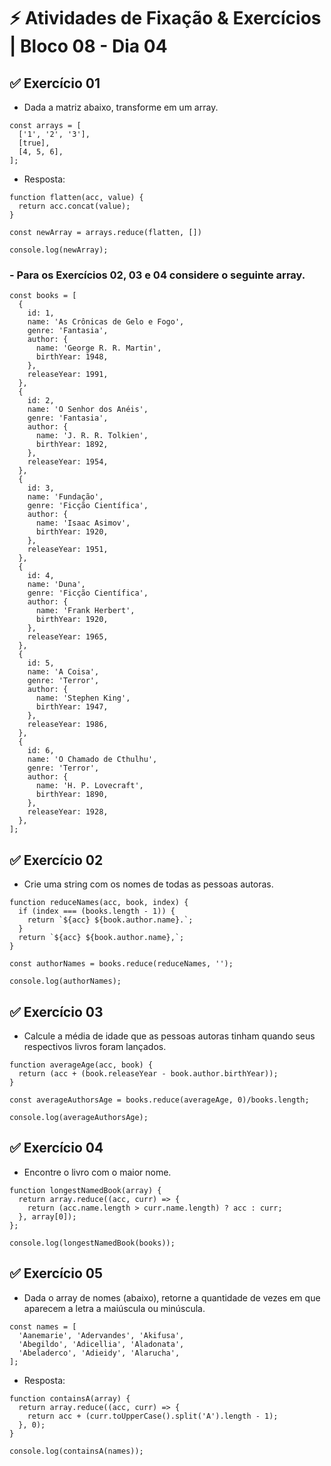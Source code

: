 # &#9889; Atividades de Fixação & Exercícios | Bloco 08 - Dia 04

## &#9989; Exercício 01
- Dada a matriz abaixo, transforme em um array.
```
const arrays = [
  ['1', '2', '3'],
  [true],
  [4, 5, 6],
];

```
- Resposta:
```
function flatten(acc, value) {
  return acc.concat(value);
}

const newArray = arrays.reduce(flatten, [])

console.log(newArray);
```

### - Para os Exercícios 02, 03 e 04 considere o seguinte array.
```
const books = [
  {
    id: 1,
    name: 'As Crônicas de Gelo e Fogo',
    genre: 'Fantasia',
    author: {
      name: 'George R. R. Martin',
      birthYear: 1948,
    },
    releaseYear: 1991,
  },
  {
    id: 2,
    name: 'O Senhor dos Anéis',
    genre: 'Fantasia',
    author: {
      name: 'J. R. R. Tolkien',
      birthYear: 1892,
    },
    releaseYear: 1954,
  },
  {
    id: 3,
    name: 'Fundação',
    genre: 'Ficção Científica',
    author: {
      name: 'Isaac Asimov',
      birthYear: 1920,
    },
    releaseYear: 1951,
  },
  {
    id: 4,
    name: 'Duna',
    genre: 'Ficção Científica',
    author: {
      name: 'Frank Herbert',
      birthYear: 1920,
    },
    releaseYear: 1965,
  },
  {
    id: 5,
    name: 'A Coisa',
    genre: 'Terror',
    author: {
      name: 'Stephen King',
      birthYear: 1947,
    },
    releaseYear: 1986,
  },
  {
    id: 6,
    name: 'O Chamado de Cthulhu',
    genre: 'Terror',
    author: {
      name: 'H. P. Lovecraft',
      birthYear: 1890,
    },
    releaseYear: 1928,
  },
];
```


## &#9989; Exercício 02
- Crie uma string com os nomes de todas as pessoas autoras.
```
function reduceNames(acc, book, index) {
  if (index === (books.length - 1)) {
    return `${acc} ${book.author.name}.`;
  }
  return `${acc} ${book.author.name},`;
}

const authorNames = books.reduce(reduceNames, '');

console.log(authorNames);
```

## &#9989; Exercício 03
- Calcule a média de idade que as pessoas autoras tinham quando seus respectivos livros foram lançados.
```
function averageAge(acc, book) {
  return (acc + (book.releaseYear - book.author.birthYear));
} 

const averageAuthorsAge = books.reduce(averageAge, 0)/books.length;

console.log(averageAuthorsAge);
```

## &#9989; Exercício 04
- Encontre o livro com o maior nome.
```
function longestNamedBook(array) {
  return array.reduce((acc, curr) => {
    return (acc.name.length > curr.name.length) ? acc : curr;
  }, array[0]);
};

console.log(longestNamedBook(books));
```

## &#9989; Exercício 05
- Dada o array de nomes (abaixo), retorne a quantidade de vezes em que aparecem a letra a maiúscula ou minúscula.
```
const names = [
  'Aanemarie', 'Adervandes', 'Akifusa',
  'Abegildo', 'Adicellia', 'Aladonata',
  'Abeladerco', 'Adieidy', 'Alarucha',
];
```
- Resposta:
```
function containsA(array) {
  return array.reduce((acc, curr) => {
    return acc + (curr.toUpperCase().split('A').length - 1);
  }, 0);
}

console.log(containsA(names));
```